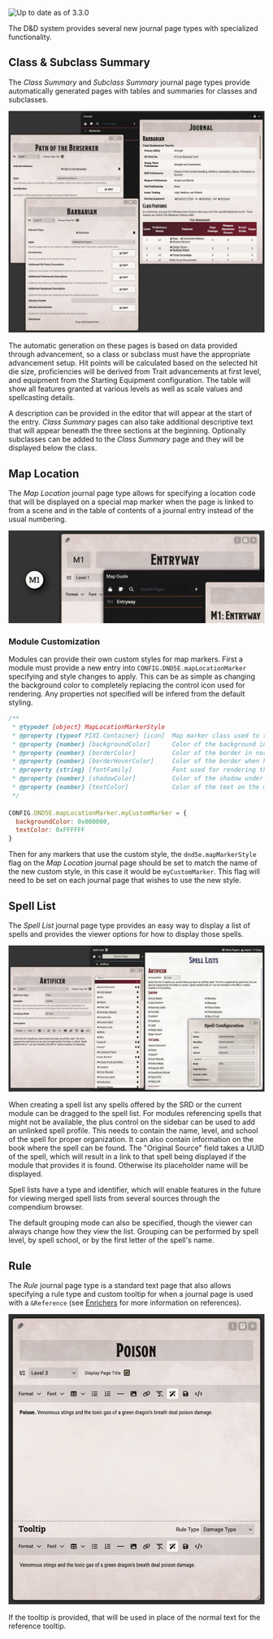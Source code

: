 ![Up to date as of 3.3.0](https://img.shields.io/static/v1?label=dnd5e&message=3.3.0&color=informational)

The D&D system provides several new journal page types with specialized functionality.

## Class & Subclass Summary

The *Class Summary* and *Subclass Summary* journal page types provide automatically generated pages with tables and summaries for classes and subclasses.

![Class & Subclass Summary Pages](https://raw.githubusercontent.com/foundryvtt/dnd5e/publish-wiki/wiki/images/journal/pages-class-subclass.jpg)

The automatic generation on these pages is based on data provided through advancement, so a class or subclass must have the appropriate advancement setup. Hit points will be calculated based on the selected hit die size, proficiencies will be derived from Trait advancements at first level, and equipment from the Starting Equipment configuration. The table will show all features granted at various levels as well as scale values and spellcasting details.

A description can be provided in the editor that will appear at the start of the entry. *Class Summary* pages can also take additional descriptive text that will appear beneath the three sections at the beginning. Optionally subclasses can be added to the *Class Summary* page and they will be displayed below the class.

## Map Location

The *Map Location* journal page type allows for specifying a location code that will be displayed on a special map marker when the page is linked to from a scene and in the table of contents of a journal entry instead of the usual numbering.

![Map Location Page](https://raw.githubusercontent.com/foundryvtt/dnd5e/publish-wiki/wiki/images/journal/pages-map-location.jpg)

### Module Customization

Modules can provide their own custom styles for map markers. First a module must provide a new entry into `CONFIG.DND5E.mapLocationMarker` specifying and style changes to apply. This can be as simple as changing the background color to completely replacing the control icon used for rendering. Any properties not specified will be infered from the default styling.

```javascript
/**
 * @typedef {object} MapLocationMarkerStyle
 * @property {typeof PIXI.Container} [icon]  Map marker class used to render the icon.
 * @property {number} [backgroundColor]      Color of the background inside the circle.
 * @property {number} [borderColor]          Color of the border in normal state.
 * @property {number} [borderHoverColor]     Color of the border when hovering over the marker.
 * @property {string} [fontFamily]           Font used for rendering the code on the marker.
 * @property {number} [shadowColor]          Color of the shadow under the marker.
 * @property {number} [textColor]            Color of the text on the marker.
 */

CONFIG.DND5E.mapLocationMarker.myCustomMarker = {
  backgroundColor: 0x000000,
  textColor: 0xFFFFFF
}
```

Then for any markers that use the custom style, the `dnd5e.mapMarkerStyle` flag on the *Map Location* journal page should be set to match the name of the new custom style, in this case it would be `myCustomMarker`. This flag will need to be set on each journal page that wishes to use the new style.

## Spell List

The *Spell List* journal page type provides an easy way to display a list of spells and provides the viewer options for how to display those spells.

![Spell List Page](https://raw.githubusercontent.com/foundryvtt/dnd5e/publish-wiki/wiki/images/journal/pages-spell-list.jpg)

When creating a spell list any spells offered by the SRD or the current module can be dragged to the spell list. For modules referencing spells that might not be available, the plus control on the sidebar can be used to add an unlinked spell profile. This needs to contain the name, level, and school of the spell for proper organization. It can also contain information on the book where the spell can be found. The "Original Source" field takes a UUID of the spell, which will result in a link to that spell being displayed if the module that provides it is found. Otherwise its placeholder name will be displayed.

Spell lists have a type and identifier, which will enable features in the future for viewing merged spell lists from several sources through the compendium browser.

The default grouping mode can also be specified, though the viewer can always change how they view the list. Grouping can be performed by spell level, by spell school, or by the first letter of the spell's name.

## Rule

The *Rule* journal page type is a standard text page that also allows specifying a rule type and custom tooltip for when a journal page is used with a `&Reference` (see [Enrichers](Enrichers.md) for more information on references).

![Rule Page](https://raw.githubusercontent.com/foundryvtt/dnd5e/publish-wiki/wiki/images/journal/pages-rule.jpg)

If the tooltip is provided, that will be used in place of the normal text for the reference tooltip.

